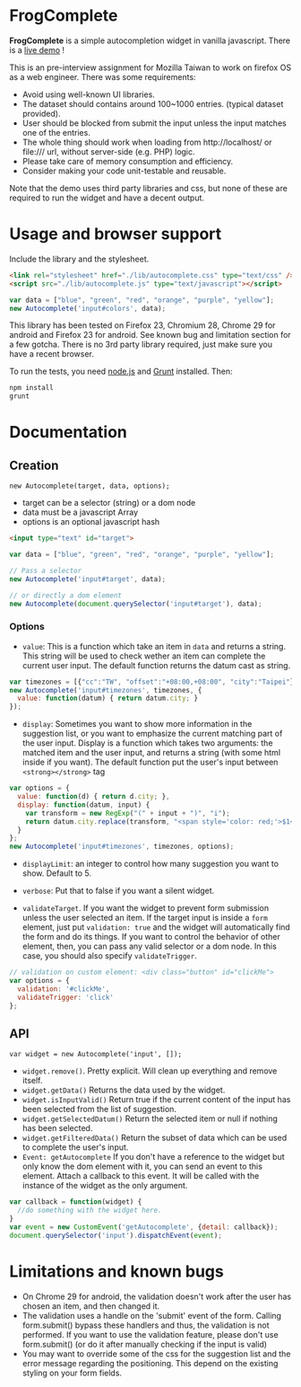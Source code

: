# FrogComplete
**FrogComplete** is a simple autocompletion widget in vanilla javascript.
There is a [live demo](http://geekingfrog.com/frogComplete/demo/demo.html) !

This is an pre-interview assignment for Mozilla Taiwan to work on firefox OS as a web engineer. There was some requirements:
* Avoid using well-known UI libraries. 
* The dataset should contains around 100~1000 entries. (typical dataset provided).
* User should be blocked from submit the input unless the input matches one of the entries. 
* The whole thing should work when loading from http://localhost/ or 
file:/// url, without server-side (e.g. PHP) logic. 
* Please take care of memory consumption and efficiency. 
* Consider making your code unit-testable and reusable. 

Note that the demo uses third party libraries and css, but none of these are required to run the widget and have a decent output.

# Usage and browser support
Include the library and the stylesheet.
```html
<link rel="stylesheet" href="./lib/autocomplete.css" type="text/css" />
<script src="./lib/autocomplete.js" type="text/javascript"></script>
```

```javascript
var data = ["blue", "green", "red", "orange", "purple", "yellow"];
new Autocomplete('input#colors', data);
```

This library has been tested on Firefox 23, Chromium 28, Chrome 29 for android and Firefox 23 for android. See known bug and limitation section for a few gotcha.
There is no 3rd party library required, just make sure you have a recent browser.

To run the tests, you need [node.js](http://http://nodejs.org/) and [Grunt](http://gruntjs.com) installed. Then:
```javascript
npm install
grunt
```

# Documentation

## Creation
`new Autocomplete(target, data, options);`
* target can be a selector (string) or a dom node
* data must be a javascript Array
* options is an optional javascript hash

```html
<input type="text" id="target">
```

```javascript
var data = ["blue", "green", "red", "orange", "purple", "yellow"];

// Pass a selector
new Autocomplete('input#target', data);

// or directly a dom element
new Autocomplete(document.querySelector('input#target'), data);
```

### Options
* `value`: This is a function which take an item in `data` and returns a string. This string will be used to check wether an item can complete the current user input. The default function returns the datum cast as string.
```javascript
var timezones = [{"cc":"TW", "offset":"+08:00,+08:00", "city":"Taipei"}];
new Autocomplete('input#timezones', timezones, {
  value: function(datum) { return datum.city; }
});
```

* `display`: Sometimes you want to show more information in the suggestion list, or you want to emphasize the current matching part of the user input. Display is a function which takes two arguments: the matched item and the user input, and returns a string (with some html inside if you want). The default function put the user's input between `<strong></strong>` tag
```javascript
var options = {
  value: function(d) { return d.city; },
  display: function(datum, input) {
    var transform = new RegExp("(" + input + ")", "i");
    return datum.city.replace(transform, "<span style='color: red;'>$1</span>");
  }
};
new Autocomplete('input#timezones', timezones, options);
```
* `displayLimit`: an integer to control how many suggestion you want to show. Default to 5.

* `verbose`: Put that to false if you want a silent widget.

* `validateTarget`. If you want the widget to prevent form submission unless the user selected an item. If the target input is inside a `form` element, just put `validation: true` and the widget will automatically find the form and do its things. If you want to control the behavior of other element, then, you can pass any valid selector or a dom node. In this case, you should also specify `validateTrigger`.
```javascript
// validation on custom element: <div class="button" id="clickMe">
var options = {
  validation: '#clickMe',
  validateTrigger: 'click'
};
``` 

## API
`var widget = new Autocomplete('input', []);`
* `widget.remove()`. Pretty explicit. Will clean up everything and remove itself.
* `widget.getData()` Returns the data used by the widget.
* `widget.isInputValid()` Return true if the current content of the input has been selected from the list of suggestion.
* `widget.getSelectedDatum()` Return the selected item or null if nothing has been selected.
* `widget.getFilteredData()` Return the subset of data which can be used to complete the user's input.
* `Event: getAutocomplete` If you don't have a reference to the widget but only know the dom element with it, you can send an event to this element. Attach a callback to this event. It will be called with the instance of the widget as the only argument.
```javascript
var callback = function(widget) {
  //do something with the widget here.
}
var event = new CustomEvent('getAutocomplete', {detail: callback});
document.querySelector('input').dispatchEvent(event);
```

# Limitations and known bugs
* On Chrome 29 for android, the validation doesn't work after the user has chosen an item, and then changed it.
* The validation uses a handle on the 'submit' event of the form. Calling form.submit() bypass these handlers and thus, the validation is not performed. If you want to use the validation feature, please don't use form.submit() (or do it after manually checking if the input is valid)
* You may want to override some of the css for the suggestion list and the error message regarding the positioning. This depend on the existing styling on your form fields.

